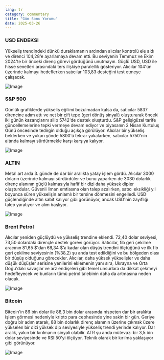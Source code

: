 ```yaml
---
lang: tr
category: commentary
title: "Gün Sonu Yorumu"
date: 2025-03-26
---
```


### USD ENDEKSI

Yükseliş trendindeki dünkü duraklamanın ardından alıcılar kontrolü ele aldı ve direnci 104,28'e ayarlamaya devam etti. Bu seviyenin Temmuz ve Ekim 2024'te bir önceki direnç görevi gördüğünü unutmayın. Güçlü USD, USD ile hisse senetleri arasındaki ters ilişkiye paralellik gösteriyor. Alıcılar 104'ün üzerinde kalmayı hedeflerken satıcılar 103,83 desteğini test etmeye çalışacak. 

![Image](https://markleighedu.github.io/img/Mar-2025/26-Mar-2025/gold.jpg)

### S&P 500

Günlük grafiklerde yükseliş eğilimi bozulmadan kalsa da, satıcılar 5837 direncine adım attı ve net bir çift tepe (geri dönüş sinyali) oluşturarak önceki iki günün kazançlarını silip 5742'de destek oluşturdu. S&P gelişigüzel tarife güncellemelerine tepki vermeye devam ediyor ve piyasanın 2 Nisan Kurtuluş Günü öncesinde tedirgin olduğu açıkça görülüyor. Alıcılar bir yükseliş beklerken ve yukarı yönde 5800'ü tekrar yakalarken, satıcılar 5750'nin altında kalmayı sürdürmekle karşı karşıya kalıyor.  

![Image](https://markleighedu.github.io/img/Mar-2025/26-Mar-2025/price.jpg)

### ALTIN

Metal art arda 3. günde de dar bir aralıkta yatay işlem gördü. Alıcılar 3000 doların üzerinde kalmayı sürdürdüler ve bunu yaparken de 3030 dolarlık direnç alanının güçlü kalmasıyla hafif bir dizi daha yüksek dipler oluşturdular. Güvenli liman emtiasına olan talep azalırken, satıcı eksikliği yıl boyunca süren yükselişin anlamlı bir tersine dönmesini engelledi. USD güçlendiğinde altın sabit kalıyor gibi görünüyor, ancak USD'nin zayıflığı talep yaratıyor ve alım başlıyor.

![Image](https://markleighedu.github.io/img/Mar-2025/26-Mar-2025/pivot.jpg)

### Brent Petrol

Alıcılar yeniden güçlüydü ve yükseliş trendine eklendi. 72,40 dolar seviyesi, 73,50 dolardaki dirençle destek görevi görüyor. Satıcılar, fib geri çekilme aracının 81,65 $'dan 68,34 $'a kadar olan düşüş trendini ölçtüğünü ve ilk fib geri çekilme seviyesinin (%38,2) şu anda test edildiğini ve bu bölgeden olası bir düşüş olduğunu görecekler. Alıcılar, daha yüksek yükselişler ve daha düşük düşüşler serisine yenilerini eklemenin yanı sıra, Ukrayna ve Orta Doğu'daki savaşlar ve arz endişeleri gibi temel unsurlara da dikkat çekmeyi hedefleyecek ve bunların tümü petrol talebinin daha da artmasına neden olacak.

![Image](https://markleighedu.github.io/img/Mar-2025/26-Mar-2025/brentoil.jpg)

### Bitcoin

Bitcoin'in 86 bin dolar ile 88,3 bin dolar arasında nispeten dar bir aralıkta işlem görmesi nedeniyle kripto para cephesinde yine sakin bir gün. Geriye doğru bir adım atarak, 88 bin dolarlık direnç alanının üzerine çıkmak üzere yükselen bir dizi yüksek dip seviyesiyle yükseliş trendi yerinde kalıyor. Dar aralık, yakın bir kırılmanın sinyali olabilir. ATR şu anda mütevazı bir 3,5 bin dolar seviyesinde ve RSI 50'yi ölçüyor. Teknik olarak bir kırılma yaklaşıyor gibi görünüyor.

![Image](https://markleighedu.github.io/img/Mar-2025/26-Mar-2025/bitcoin.jpg)

